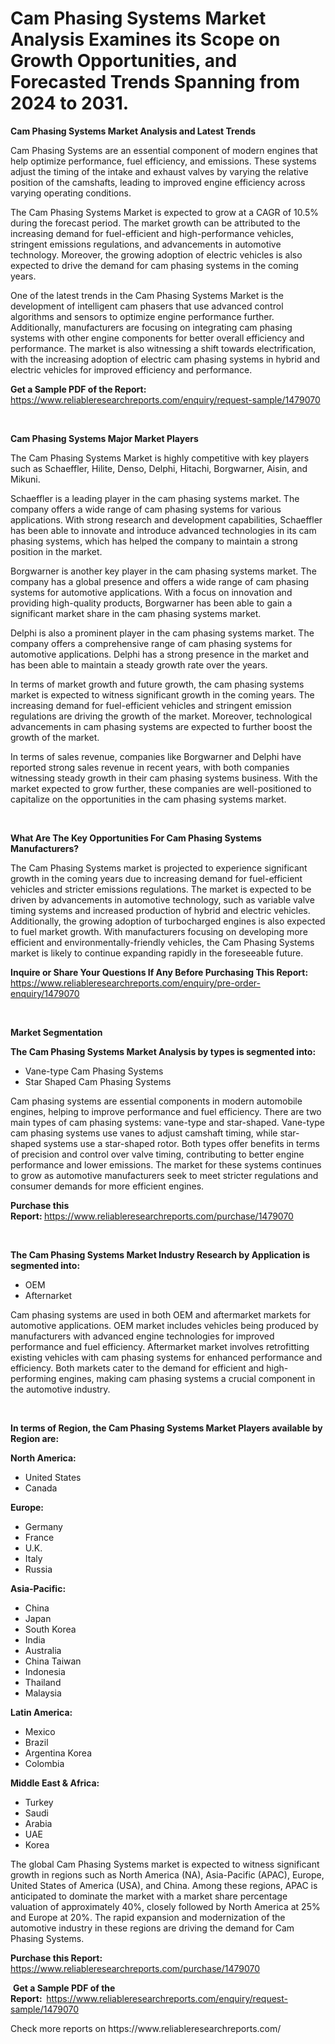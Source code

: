 <p><h1>Cam Phasing Systems Market Analysis Examines its Scope on Growth Opportunities, and Forecasted Trends Spanning from 2024 to 2031.</h1></p><p><strong>Cam Phasing Systems Market Analysis and Latest Trends</strong></p>
<p><p>Cam Phasing Systems are an essential component of modern engines that help optimize performance, fuel efficiency, and emissions. These systems adjust the timing of the intake and exhaust valves by varying the relative position of the camshafts, leading to improved engine efficiency across varying operating conditions. </p><p>The Cam Phasing Systems Market is expected to grow at a CAGR of 10.5% during the forecast period. The market growth can be attributed to the increasing demand for fuel-efficient and high-performance vehicles, stringent emissions regulations, and advancements in automotive technology. Moreover, the growing adoption of electric vehicles is also expected to drive the demand for cam phasing systems in the coming years.</p><p>One of the latest trends in the Cam Phasing Systems Market is the development of intelligent cam phasers that use advanced control algorithms and sensors to optimize engine performance further. Additionally, manufacturers are focusing on integrating cam phasing systems with other engine components for better overall efficiency and performance. The market is also witnessing a shift towards electrification, with the increasing adoption of electric cam phasing systems in hybrid and electric vehicles for improved efficiency and performance.</p></p>
<p><strong>Get a Sample PDF of the Report:&nbsp;</strong> <a href="https://www.reliableresearchreports.com/enquiry/request-sample/1479070">https://www.reliableresearchreports.com/enquiry/request-sample/1479070</a></p>
<p>&nbsp;</p>
<p><strong>Cam Phasing Systems Major Market Players</strong></p>
<p><p>The Cam Phasing Systems Market is highly competitive with key players such as Schaeffler, Hilite, Denso, Delphi, Hitachi, Borgwarner, Aisin, and Mikuni. </p><p>Schaeffler is a leading player in the cam phasing systems market. The company offers a wide range of cam phasing systems for various applications. With strong research and development capabilities, Schaeffler has been able to innovate and introduce advanced technologies in its cam phasing systems, which has helped the company to maintain a strong position in the market. </p><p>Borgwarner is another key player in the cam phasing systems market. The company has a global presence and offers a wide range of cam phasing systems for automotive applications. With a focus on innovation and providing high-quality products, Borgwarner has been able to gain a significant market share in the cam phasing systems market.</p><p>Delphi is also a prominent player in the cam phasing systems market. The company offers a comprehensive range of cam phasing systems for automotive applications. Delphi has a strong presence in the market and has been able to maintain a steady growth rate over the years.</p><p>In terms of market growth and future growth, the cam phasing systems market is expected to witness significant growth in the coming years. The increasing demand for fuel-efficient vehicles and stringent emission regulations are driving the growth of the market. Moreover, technological advancements in cam phasing systems are expected to further boost the growth of the market.</p><p>In terms of sales revenue, companies like Borgwarner and Delphi have reported strong sales revenue in recent years, with both companies witnessing steady growth in their cam phasing systems business. With the market expected to grow further, these companies are well-positioned to capitalize on the opportunities in the cam phasing systems market.</p></p>
<p>&nbsp;</p>
<p><strong>What Are The Key Opportunities For Cam Phasing Systems Manufacturers?</strong></p>
<p><p>The Cam Phasing Systems market is projected to experience significant growth in the coming years due to increasing demand for fuel-efficient vehicles and stricter emissions regulations. The market is expected to be driven by advancements in automotive technology, such as variable valve timing systems and increased production of hybrid and electric vehicles. Additionally, the growing adoption of turbocharged engines is also expected to fuel market growth. With manufacturers focusing on developing more efficient and environmentally-friendly vehicles, the Cam Phasing Systems market is likely to continue expanding rapidly in the foreseeable future.</p></p>
<p><strong>Inquire or Share Your Questions If Any Before Purchasing This Report:</strong> <a href="https://www.reliableresearchreports.com/enquiry/pre-order-enquiry/1479070">https://www.reliableresearchreports.com/enquiry/pre-order-enquiry/1479070</a></p>
<p>&nbsp;</p>
<p><strong>Market Segmentation</strong></p>
<p><strong>The Cam Phasing Systems Market Analysis by types is segmented into:</strong></p>
<p><ul><li>Vane-type Cam Phasing Systems</li><li>Star Shaped Cam Phasing Systems</li></ul></p>
<p><p>Cam phasing systems are essential components in modern automobile engines, helping to improve performance and fuel efficiency. There are two main types of cam phasing systems: vane-type and star-shaped. Vane-type cam phasing systems use vanes to adjust camshaft timing, while star-shaped systems use a star-shaped rotor. Both types offer benefits in terms of precision and control over valve timing, contributing to better engine performance and lower emissions. The market for these systems continues to grow as automotive manufacturers seek to meet stricter regulations and consumer demands for more efficient engines.</p></p>
<p><strong>Purchase this Report:&nbsp;</strong><a href="https://www.reliableresearchreports.com/purchase/1479070">https://www.reliableresearchreports.com/purchase/1479070</a></p>
<p>&nbsp;</p>
<p><strong>The Cam Phasing Systems Market Industry Research by Application is segmented into:</strong></p>
<p><ul><li>OEM</li><li>Afternarket</li></ul></p>
<p><p>Cam phasing systems are used in both OEM and aftermarket markets for automotive applications. OEM market includes vehicles being produced by manufacturers with advanced engine technologies for improved performance and fuel efficiency. Aftermarket market involves retrofitting existing vehicles with cam phasing systems for enhanced performance and efficiency. Both markets cater to the demand for efficient and high-performing engines, making cam phasing systems a crucial component in the automotive industry.</p></p>
<p>&nbsp;</p>
<p><strong>In terms of Region, the Cam Phasing Systems Market Players available by Region are:</strong></p>
<p>
    <p> <strong> North America: </strong>
        <ul>
            <li>United States</li>
            <li>Canada</li>
        </ul>
        </p> 
    <p> <strong> Europe: </strong>
        <ul>
            <li>Germany</li>
            <li>France</li>
            <li>U.K.</li>
            <li>Italy</li>
            <li>Russia</li>
        </ul>
        </p> 
    <p> <strong> Asia-Pacific: </strong>
        <ul>
            <li>China</li>
            <li>Japan</li>
            <li>South Korea</li>
            <li>India</li>
            <li>Australia</li>
            <li>China Taiwan</li>
            <li>Indonesia</li>
            <li>Thailand</li>
            <li>Malaysia</li>
        </ul>
        </p> 
    <p> <strong> Latin America: </strong>
        <ul>
            <li>Mexico</li>
            <li>Brazil</li>
            <li>Argentina Korea</li>
            <li>Colombia</li>
        </ul>
        </p> 
    <p> <strong> Middle East & Africa: </strong>
        <ul>
            <li>Turkey</li>
            <li>Saudi</li>
            <li>Arabia</li>
            <li>UAE</li>
            <li>Korea</li>
        </ul>
    </p>
    </p>
<p><p>The global Cam Phasing Systems market is expected to witness significant growth in regions such as North America (NA), Asia-Pacific (APAC), Europe, United States of America (USA), and China. Among these regions, APAC is anticipated to dominate the market with a market share percentage valuation of approximately 40%, closely followed by North America at 25% and Europe at 20%. The rapid expansion and modernization of the automotive industry in these regions are driving the demand for Cam Phasing Systems.</p></p>
<p><strong>Purchase this Report: </strong><a href="https://www.reliableresearchreports.com/purchase/1479070">https://www.reliableresearchreports.com/purchase/1479070</a></p>
<p>&nbsp;<strong>Get a Sample PDF of the Report:&nbsp;&nbsp;</strong><a href="https://www.reliableresearchreports.com/enquiry/request-sample/1479070">https://www.reliableresearchreports.com/enquiry/request-sample/1479070</a></p>
<p><strong></strong></p>
<p>Check more reports on https://www.reliableresearchreports.com/</p>